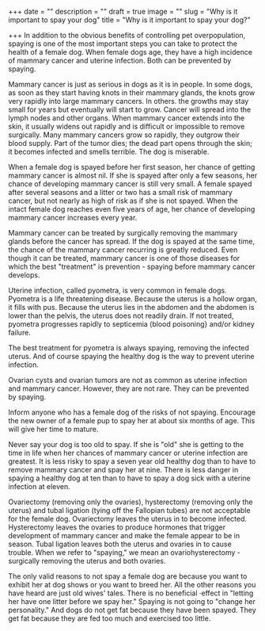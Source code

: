 +++
date = ""
description = ""
draft = true
image = ""
slug = "Why is it important to spay your dog"
title = "Why is it important to spay your dog?"

+++
In addition to the obvious benefits of controlling pet overpopulation, spaying is one of the most important steps you can take to protect the health of a female dog. When female dogs age, they have a high incidence of mammary cancer and uterine infection. Both can be prevented by spaying.

Mammary cancer is just as serious in dogs as it is in people. In some dogs, as soon as they start having knots in their mammary glands, the knots grow very rapidly into large mammary cancers. In others. the growths may stay small for years but eventually will start to grow. Cancer will spread into the lymph nodes and other organs. When mammary cancer extends into the skin, it usually widens out rapidly and is difficult or impossible to remove surgically. Many mammary cancers grow so rapidly, they outgrow their blood supply. Part of the tumor dies; the dead part opens through the skin; it becomes infected and smells terrible. The dog is miserable.

When a female dog is spayed before her first season, her chance of getting mammary cancer is almost nil. If she is spayed after only a few seasons, her chance of developing mammary cancer is still very small. A female spayed after several seasons and a litter or two has a small risk of mammary cancer, but not nearly as high of risk as if she is not spayed. When the intact female dog reaches even five years of age, her chance of developing mammary cancer increases every year.

Mammary cancer can be treated by surgically removing the mammary glands before the cancer has spread. If the dog is spayed at the same time, the chance of the mammary cancer recurring is greatly reduced. Even though it can be treated, mammary cancer is one of those diseases for which the best "treatment" is prevention - spaying before mammary cancer develops.

Uterine infection, called pyometra, is very common in female dogs. Pyometra is a life threatening disease. Because the uterus is a hollow organ, it fills with pus. Because the uterus lies in the abdomen and the abdomen is lower than the pelvis, the uterus does not readily drain. If not treated, pyometra progresses rapidly to septicemia (blood poisoning} and/or kidney failure.

The best treatment for pyometra is always spaying, removing the infected uterus. And of course spaying the healthy dog is the way to prevent uterine infection.

Ovarian cysts and ovarian tumors are not as common as uterine infection and mammary cancer. However, they are not rare. They can be prevented by spaying.

Inform anyone who has a female dog of the risks of not spaying. Encourage the new owner of a female pup to spay her at about six months of age. This will give her time to mature.

Never say your dog is too old to spay. If she is "old" she is getting to the time in life when her chances of mammary cancer or uterine infection are greatest. It is less risky to spay a seven year old healthy dog than to have to remove mammary cancer and spay her at nine. There is less danger in spaying a healthy dog at ten than to have to spay a dog sick with a uterine infection at eleven.

Ovariectomy (removing only the ovaries), hysterectomy (removing only the uterus) and tubal ligation (tying off the Fallopian tubes) are not acceptable for the female dog. Ovariectomy leaves the uterus in to become infected. Hysterectomy leaves the ovaries to produce hormones that trigger development of mammary cancer and make the female appear to be in season. Tubal ligation leaves both the uterus and ovaries in to cause trouble. When we refer to "spaying," we mean an ovariohysterectomy - surgically removing the uterus and both ovaries.

The only valid reasons to not spay a female dog are because you want to exhibit her at dog shows or you want to breed her. All the other reasons you have heard are just old wives' tales. There is no beneficial ·effect in "letting her have one litter before we spay her." Spaying is not going to "change her personality." And dogs do not get fat because they have been spayed. They get fat because they are fed too much and exercised too little.